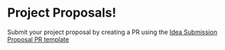 # Project Proposals!

Submit your project proposal by creating a PR using the [Idea Submission Proposal PR template](https://github.com/builtree/builtree/compare/test?expand=1&template=idea_submission.md)
